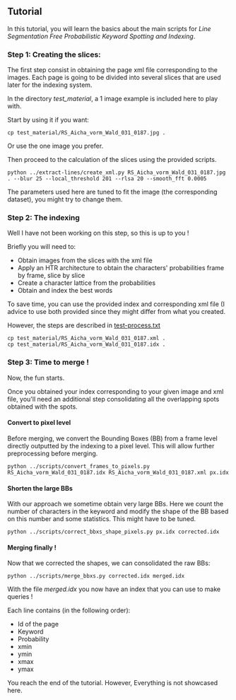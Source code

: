 ## Tutorial

In this tutorial, you will learn the basics about the main scripts for _Line Segmentation Free Probabilistic Keyword Spotting and Indexing_.

### **Step 1:** Creating the slices:

The first step consist in obtaining the page xml file corresponding to the images.
Each page is going to be divided into several slices that are used later for the indexing system.

In the directory _test_material_, a 1 image example is included here to play with.

Start by using it if you want:

```
cp test_material/RS_Aicha_vorm_Wald_031_0187.jpg .
```

Or use the one image you prefer.

Then proceed to the calculation of the slices using the provided scripts.

```
python ../extract-lines/create_xml.py RS_Aicha_vorm_Wald_031_0187.jpg . --blur 25 --local_threshold 201 --rlsa 20 --smooth_fft 0.0005
```

The parameters used here are tuned to fit the image (the corresponding dataset), you might try to change them.

### **Step 2:** The indexing

Well I have not been working on this step, so this is up to you !

Briefly you will need to:
* Obtain images from the slices with the xml file
* Apply an HTR architecture to obtain the characters' probabilities frame by frame, slice by slice
* Create a character lattice from the probabilities
* Obtain and index the best words

To save time, you can use the provided index and corresponding xml file (I advice to use both provided since they might differ from what you created.

However, the steps are described in [test-process.txt](https://github.com/kbarrere/LSF-PKWSI/blob/master/others/test_shape.py)

```
cp test_material/RS_Aicha_vorm_Wald_031_0187.xml .
cp test_material/RS_Aicha_vorm_Wald_031_0187.idx .
```

### **Step 3:** Time to merge !

Now, the fun starts.

Once you obtained your index corresponding to your given image and xml file, you'll need an additional step consolidating all the overlapping spots obtained with the spots.

#### Convert to pixel level

Before merging, we convert the Bounding Boxes (BB) from a frame level directly outputted by the indexing to a pixel level.
This will allow further preprocessing before merging.

```
python ../scripts/convert_frames_to_pixels.py RS_Aicha_vorm_Wald_031_0187.idx RS_Aicha_vorm_Wald_031_0187.xml px.idx
```

#### Shorten the large BBs

With our approach we sometime obtain very large BBs.
Here we count the number of characters in the keyword and modify the shape of the BB based on this number and some statistics.
This might have to be tuned.

```
python ../scripts/correct_bbxs_shape_pixels.py px.idx corrected.idx
```

#### Merging finally !

Now that we corrected the shapes, we can consolidated the raw BBs:

```
python ../scripts/merge_bbxs.py corrected.idx merged.idx
```

With the file _merged.idx_ you now have an index that you can use to make queries !

Each line contains (in the following order):
* Id of the page
* Keyword
* Probability
* xmin
* ymin
* xmax
* ymax

You reach the end of the tutorial.
However, Everything is not showcased here.
